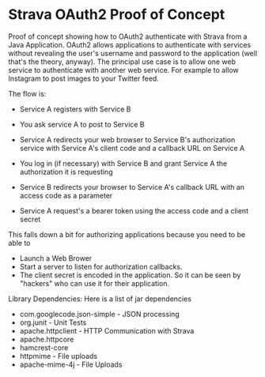 Strava OAuth2 Proof of Concept
==============================

Proof of concept showing how to OAuth2 authenticate with Strava from a Java
Application. OAuth2 allows applications to authenticate with services without
revealing the user's username and password to the application (well that's
the theory, anyway). The principal use case is to allow one web service to
authenticate with another web service. For example to allow Instagram to post
images to your Twitter feed.

The flow is:
* Service A registers with Service B

* You ask service A to post to Service B
* Service A redirects your web browser to Service B's authorization service with Service A's client code and a callback URL on Service A
* You log in (if necessary) with Service B and grant Service A the authorization it is requesting
* Service B redirects your browser to Service A's callback URL with an access code as a parameter
* Service A request's a bearer token using the access code and a client secret

This falls down a bit for authorizing applications because you need to be able to

* Launch a Web Brower
* Start a server to listen for authorization callbacks.
* The client secret is encoded in the application. So it can be seen by "hackers" who can use it for their application.

Library Dependencies:
Here is a list of jar dependencies

* com.googlecode.json-simple - JSON processing
* org.junit - Unit Tests
* apache.httpclient - HTTP Communication with Strava
* apache.httpcore
* hamcrest-core
* httpmime - File uploads
* apache-mime-4j - File Uploads